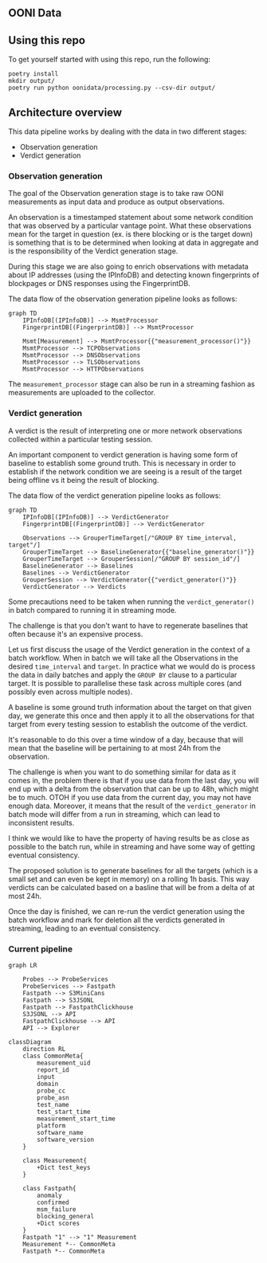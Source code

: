 ## OONI Data

## Using this repo

To get yourself started with using this repo, run the following:
```
poetry install
mkdir output/
poetry run python oonidata/processing.py --csv-dir output/
```
## Architecture overview

This data pipeline works by dealing with the data in two different stages:
* Observation generation
* Verdict generation

### Observation generation

The goal of the Observation generation stage is to take raw OONI measurements
as input data and produce as output observations.

An observation is a timestamped statement about some network condition that was
observed by a particular vantage point. What these observations mean for the
target in question (ex. is there blocking or is the target down) is something
that is to be determined when looking at data in aggregate and is the
responsibility of the Verdict generation stage.

During this stage we are also going to enrich observations with metadata about
IP addresses (using the IPInfoDB) and detecting known fingerprints of
blockpages or DNS responses using the FingerprintDB.

The data flow of the observation generation pipeline looks as follows:

```mermaid
graph TD
    IPInfoDB[(IPInfoDB)] --> MsmtProcessor
    FingerprintDB[(FingerprintDB)] --> MsmtProcessor

    Msmt[Measurement] --> MsmtProcessor{{"measurement_processor()"}}
    MsmtProcessor --> TCPObservations
    MsmtProcessor --> DNSObservations
    MsmtProcessor --> TLSObservations
    MsmtProcessor --> HTTPObservations
```

The `measurement_processor` stage can also be run in a streaming fashion as
measurements are uploaded to the collector.

### Verdict generation

A verdict is the result of interpreting one or more network observations
collected within a particular testing session.

An important component to verdict generation is having some form of baseline to
establish some ground truth. This is necessary in order to establish if the
network condition we are seeing is a result of the target being offline vs it
being the result of blocking.

The data flow of the verdict generation pipeline looks as follows:
```mermaid
graph TD
    IPInfoDB[(IPInfoDB)] --> VerdictGenerator
    FingerprintDB[(FingerprintDB)] --> VerdictGenerator

    Observations --> GrouperTimeTarget[/"GROUP BY time_interval, target"/]
    GrouperTimeTarget --> BaselineGenerator{{"baseline_generator()"}}
    GrouperTimeTarget --> GrouperSession[/"GROUP BY session_id"/]
    BaselineGenerator --> Baselines
    Baselines --> VerdictGenerator
    GrouperSession --> VerdictGenerator{{"verdict_generator()"}}
    VerdictGenerator --> Verdicts
```

Some precautions need to be taken when running the `verdict_generator()` in
batch compared to running it in streaming mode.

The challenge is that you don't want to have to regenerate baselines that often
because it's an expensive process.

Let us first discuss the usage of the Verdict generation in the context of a
batch workflow. When in batch we will take all the Observations in the desired
`time_interval` and `target`. In practice what we would do is process the data
in daily batches and apply the `GROUP BY` clause to a particular target.
It is possible to parallelise these task across multiple cores (and possibly
even across multiple nodes).

A baseline is some ground truth information about the target on that given day,
we generate this once and then apply it to all the observations for that target
from every testing session to establish the outcome of the verdict.

It's reasonable to do this over a time window of a day, because that will mean
that the baseline will be pertaining to at most 24h from the observation.

The challenge is when you want to do something similar for data as it comes in,
the problem there is that if you use data from the last day, you will end up
with a delta from the observation that can be up to 48h, which might be to much.
OTOH if you use data from the current day, you may not have enough data.
Moreover, it means that the result of the `verdict_generator` in batch mode
will differ from a run in streaming, which can lead to inconsistent results.

I think we would like to have the property of having results be as close as
possible to the batch run, while in streaming and have some way of getting
eventual consistency.

The proposed solution is to generate baselines for all the targets (which is a
small set and can even be kept in memory) on a rolling 1h basis. This way
verdicts can be calculated based on a basline that will be from a delta of at
most 24h.

Once the day is finished, we can re-run the verdict generation using the batch
workflow and mark for deletion all the verdicts generated in streaming, leading
to an eventual consistency.

### Current pipeline

```mermaid
graph LR

    Probes --> ProbeServices
    ProbeServices --> Fastpath
    Fastpath --> S3MiniCans
    Fastpath --> S3JSONL
    Fastpath --> FastpathClickhouse
    S3JSONL --> API
    FastpathClickhouse --> API
    API --> Explorer
```

```mermaid
classDiagram
    direction RL
    class CommonMeta{
        measurement_uid
        report_id
        input
        domain
        probe_cc
        probe_asn
        test_name
        test_start_time
        measurement_start_time
        platform
        software_name
        software_version
    }

    class Measurement{
        +Dict test_keys
    }

    class Fastpath{
        anomaly
        confirmed
        msm_failure
        blocking_general
        +Dict scores
    }
    Fastpath "1" --> "1" Measurement
    Measurement *-- CommonMeta
    Fastpath *-- CommonMeta
```
